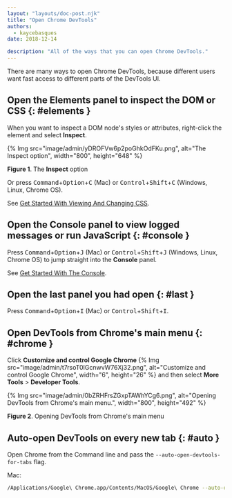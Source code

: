 ```yaml
---
layout: "layouts/doc-post.njk"
title: "Open Chrome DevTools"
authors:
  - kaycebasques
date: 2018-12-14

description: "All of the ways that you can open Chrome DevTools."
---
```


There are many ways to open Chrome DevTools, because different users want fast access to different
parts of the DevTools UI.

## Open the Elements panel to inspect the DOM or CSS {: #elements }

When you want to inspect a DOM node's styles or attributes, right-click the element and select
**Inspect**.

{% Img src="image/admin/yDROFVw6p2poGhkOdFKu.png", alt="The Inspect option", width="800", height="648" %}

**Figure 1**. The **Inspect** option

Or press <kbd>Command</kbd>+<kbd>Option</kbd>+<kbd>C</kbd> (Mac) or <kbd>Control</kbd>+<kbd>Shift</kbd>+<kbd>C</kbd> (Windows, Linux, Chrome OS).

See [Get Started With Viewing And Changing CSS][1].

## Open the Console panel to view logged messages or run JavaScript {: #console }

Press <kbd>Command</kbd>+<kbd>Option</kbd>+<kbd>J</kbd> (Mac) or <kbd>Control</kbd>+<kbd>Shift</kbd>+<kbd>J</kbd> (Windows, Linux, Chrome OS) to jump straight into
the **Console** panel.

See [Get Started With The Console][2].

## Open the last panel you had open {: #last }

Press <kbd>Command</kbd>+<kbd>Option</kbd>+<kbd>I</kbd> (Mac) or <kbd>Control</kbd>+<kbd>Shift</kbd>+<kbd>I</kbd>.

## Open DevTools from Chrome's main menu {: #chrome }

Click **Customize and control Google Chrome**
{% Img src="image/admin/t7rsoT0IGcnwvW76Xj32.png", alt="Customize and control Google Chrome", width="6", height="26" %} and
then select **More Tools** > **Developer Tools**.

{% Img src="image/admin/0bZRHFrsZGxpTAWhYCg6.png", alt="Opening DevTools from Chrome's main menu.", width="800", height="492" %}

**Figure 2**. Opening DevTools from Chrome's main menu

## Auto-open DevTools on every new tab {: #auto }

Open Chrome from the Command line and pass the `--auto-open-devtools-for-tabs` flag.

Mac:

```bash
/Applications/Google\ Chrome.app/Contents/MacOS/Google\ Chrome --auto-open-devtools-for-tabs
```

[1]: /web/tools/chrome-devtools/css
[2]: /web/tools/chrome-devtools/console/get-started
